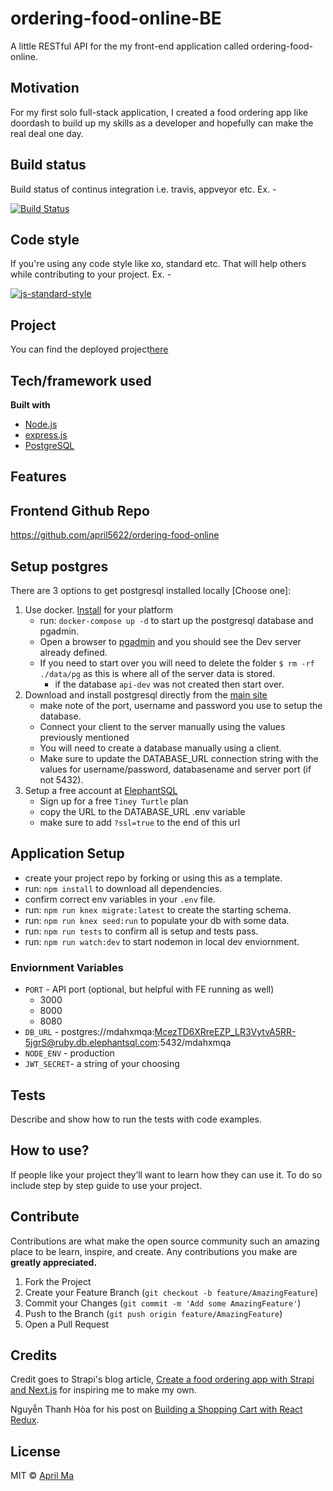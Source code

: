 # ordering-food-online-BE
A little RESTful API for the my front-end application called ordering-food-online.

## Motivation
For my first solo full-stack application, I created a food ordering app like doordash to build up my skills as a developer and hopefully can make the real deal one day. 

## Build status
Build status of continus integration i.e. travis, appveyor etc. Ex. - 

[![Build Status](https://travis-ci.org/akashnimare/foco.svg?branch=master)](https://travis-ci.org/akashnimare/foco)

## Code style
If you're using any code style like xo, standard etc. That will help others while contributing to your project. Ex. -

[![js-standard-style](https://img.shields.io/badge/code%20style-standard-brightgreen.svg?style=flat)](https://github.com/feross/standard)
 
## Project
You can find the deployed project[here](https://food-online-be.herokuapp.com/)

## Tech/framework used

<b>Built with</b>
- [Node.js](https://nodejs.org/en/)
- [express.js](https://expressjs.com/)
- [PostgreSQL](https://www.postgresql.org/)

## Features

## Frontend Github Repo
https://github.com/april5622/ordering-food-online

## Setup postgres

There are 3 options to get postgresql installed locally [Choose one]:

1. Use docker. [Install](https://docs.docker.com/get-docker/) for your platform
   - run: `docker-compose up -d` to start up the postgresql database and pgadmin.
   - Open a browser to [pgadmin](http://localhost:5050/) and you should see the Dev server already defined.
   - If you need to start over you will need to delete the folder `$ rm -rf ./data/pg` as this is where all of the server data is stored.
     - if the database `api-dev` was not created then start over.
2. Download and install postgresql directly from the [main site](https://www.postgresql.org/download/)
   - make note of the port, username and password you use to setup the database.
   - Connect your client to the server manually using the values previously mentioned
   - You will need to create a database manually using a client.
   - Make sure to update the DATABASE_URL connection string with the values for username/password, databasename and server port (if not 5432).
3. Setup a free account at [ElephantSQL](https://www.elephantsql.com/plans.html)
   - Sign up for a free `Tiney Turtle` plan
   - copy the URL to the DATABASE_URL .env variable
   - make sure to add `?ssl=true` to the end of this url

## Application Setup
- create your project repo by forking or using this as a template.
- run: `npm install` to download all dependencies.
- confirm correct env variables in your `.env` file.
- run: `npm run knex migrate:latest` to create the starting schema.
- run: `npm run knex seed:run` to populate your db with some data.
- run: `npm run tests` to confirm all is setup and tests pass.
- run: `npm run watch:dev` to start nodemon in local dev enviornment.

### Enviornment Variables
- `PORT` - API port (optional, but helpful with FE running as well)
    - 3000
    - 8000
    - 8080
- `DB_URL` - postgres://mdahxmqa:McezTD6XRreEZP_LR3VytvA5RR-5jgrS@ruby.db.elephantsql.com:5432/mdahxmqa
- `NODE_ENV` - production
- `JWT_SECRET`- a string of your choosing

## Tests
Describe and show how to run the tests with code examples.

## How to use?
If people like your project they’ll want to learn how they can use it. To do so include step by step guide to use your project.

## Contribute
Contributions are what make the open source community such an amazing place to be learn, inspire, and create. Any contributions you make are **greatly appreciated.**

1. Fork the Project
2. Create your Feature Branch (`git checkout -b feature/AmazingFeature`)
3. Commit your Changes (`git commit -m 'Add some AmazingFeature'`)
4. Push to the Branch (`git push origin feature/AmazingFeature`)
5. Open a Pull Request

## Credits
Credit goes to Strapi's blog article, [Create a food ordering app with Strapi and Next.js](https://strapi.io/blog/nextjs-react-hooks-strapi-food-app-1) for inspiring me to make my own.

Nguyễn Thanh Hòa for his post on [Building a Shopping Cart with React Redux](https://dev.to/skipperhoa/build-a-shopping-cart-with-react-redux-1n97).

## License

MIT © [April Ma](https://aprilma.com/)
